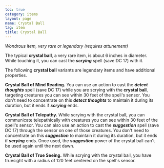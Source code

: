 ```yaml
---
toc: true
category: items
layout: page
name: Crystal Ball
tag: item
title: Crystal Ball 
---
```

_Wondrous item, very rare or legendary (requires attunement)_ 

The typical **crystal ball**, a very rare item, is about 6 inches in diameter. While touching it, you can cast the **_scrying_** spell (save DC 17) with it.

The following **crystal ball** variants are legendary items and have additional properties.

**Crystal Ball of Mind Reading.** You can use an action to cast the **_detect thoughts_** spell (save DC 17) while you are scrying with the **crystal ball**, targeting creatures you can see within 30 feet of the spell's sensor. You don't need to concentrate on this **_detect thoughts_** to maintain it during its duration, but it ends if **_scrying_** ends.

**Crystal Ball of Telepathy.** While scrying with the crystal ball, you can communicate telepathically with creatures you can see within 30 feet of the spell's sensor. You can also use an action to cast the **_suggestion_** spell (save DC 17) through the sensor on one of those creatures. You don't need to concentrate on this **_suggestion_** to maintain it during its duration, but it ends if **_scrying_** ends. Once used, the **_suggestion_** power of the crystal ball can't be used again until the next dawn.

**Crystal Ball of True Seeing.** While scrying with the crystal ball, you have truesight with a radius of 120 feet centered on the spell's sensor. 